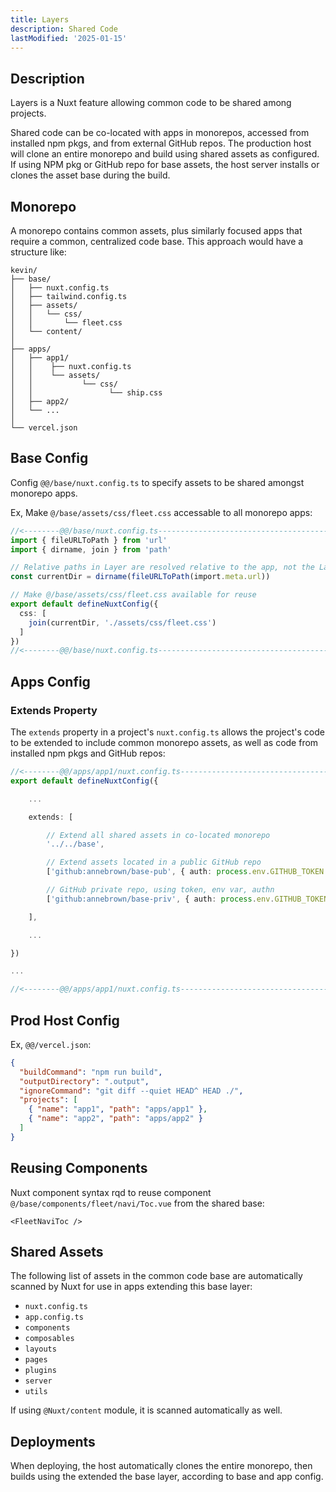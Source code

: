 ```yaml
---
title: Layers
description: Shared Code
lastModified: '2025-01-15'
---
```


## Description

Layers is a Nuxt feature allowing common code to be shared among projects.

Shared code can be co-located with apps in monorepos, accessed from installed npm pkgs, and from external GitHub repos.  The production host will clone an entire monorepo and build using shared assets as configured.  If using NPM pkg or GitHub repo for base assets, the host server installs or clones the asset base during the build.

## Monorepo

A monorepo contains common assets, plus similarly focused apps that require a common, centralized code base.  This approach would have a structure like:

```
kevin/
├── base/
│   ├── nuxt.config.ts
│   ├── tailwind.config.ts
│   ├── assets/
│   │   └── css/
│   │       └── fleet.css
│   └── content/
│
├── apps/
│   ├── app1/
│   │    ├── nuxt.config.ts
│   │    └── assets/
│   │           └── css/
│   │                 └── ship.css
│   ├── app2/
│   └── ...
│
└── vercel.json
```

## Base Config

Config `@@/base/nuxt.config.ts` to specify assets to be shared amongst monorepo apps.

Ex, Make `@/base/assets/css/fleet.css` accessable to all monorepo apps:

```ts
//<--------@@/base/nuxt.config.ts---------------------------------------------->
import { fileURLToPath } from 'url'
import { dirname, join } from 'path'

// Relative paths in Layer are resolved relative to the app, not the Layer
const currentDir = dirname(fileURLToPath(import.meta.url))

// Make @/base/assets/css/fleet.css available for reuse
export default defineNuxtConfig({
  css: [
    join(currentDir, './assets/css/fleet.css')
  ]
})
//<--------@@/base/nuxt.config.ts---------------------------------------------->
```

## Apps Config

### Extends Property

The `extends` property in a project's `nuxt.config.ts` allows the project's code to be extended to include common monorepo assets, as well as code from installed npm pkgs and GitHub repos:

```ts
//<--------@@/apps/app1/nuxt.config.ts----------------------------------------->
export default defineNuxtConfig({

    ...

    extends: [

        // Extend all shared assets in co-located monorepo
        '../../base',

        // Extend assets located in a public GitHub repo
        ['github:annebrown/base-pub', { auth: process.env.GITHUB_TOKEN }]

        // GitHub private repo, using token, env var, authn
        ['github:annebrown/base-priv', { auth: process.env.GITHUB_TOKEN }]

    ],

    ...

})

...

//<--------@@/apps/app1/nuxt.config.ts----------------------------------------->
```

## Prod Host Config

Ex, `@@/vercel.json`:

```json
{
  "buildCommand": "npm run build",
  "outputDirectory": ".output",
  "ignoreCommand": "git diff --quiet HEAD^ HEAD ./",
  "projects": [
    { "name": "app1", "path": "apps/app1" },
    { "name": "app2", "path": "apps/app2" }
  ]
}
```

## Reusing Components

Nuxt component syntax rqd to reuse component `@/base/components/fleet/navi/Toc.vue` from the shared base:

```vue
<FleetNaviToc />
```

## Shared Assets

The following list of assets in the common code base are automatically scanned by Nuxt for use in apps extending this base layer:

- `nuxt.config.ts`
- `app.config.ts`
- `components`
- `composables`
- `layouts`
- `pages`
- `plugins`
- `server`
- `utils`

If using `@Nuxt/content` module, it is scanned automatically as well.

## Deployments

When deploying, the host automatically clones the entire monorepo, then builds using the extended the base layer, according to base and app config.
